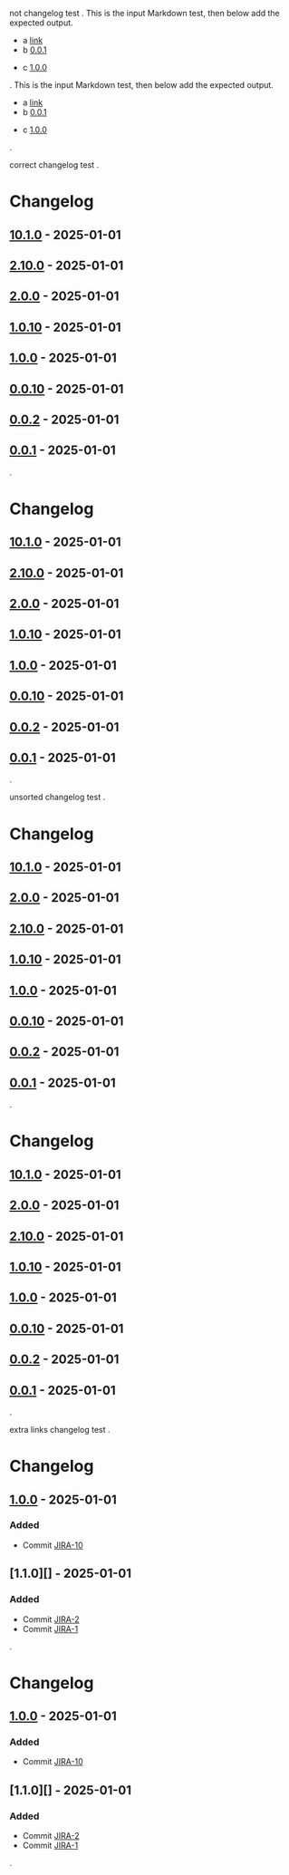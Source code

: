 not changelog test
.
This is the input Markdown test,
then below add the expected output.

- a [link]
- b [0.0.1][]
* c [1.0.0]

[unused reference]: https://example.com
[0.0.1]: https://example.com
[link]: https://example.com
[1.0.0]: https://example.com
.
This is the input Markdown test,
then below add the expected output.

- a [link]
- b [0.0.1][]

* c [1.0.0]

[0.0.1]: https://example.com

[1.0.0]: https://example.com

[link]: https://example.com
.

correct changelog test
.
# Changelog

## [10.1.0] - 2025-01-01

## [2.10.0] - 2025-01-01

## [2.0.0] - 2025-01-01

## [1.0.10] - 2025-01-01

## [1.0.0] - 2025-01-01

## [0.0.10] - 2025-01-01

## [0.0.2] - 2025-01-01

## [0.0.1] - 2025-01-01

[10.1.0]: https://example.com

[2.10.0]: https://example.com

[2.0.0]: https://example.com

[1.0.10]: https://example.com

[1.0.0]: https://example.com

[0.0.10]: https://example.com

[0.0.2]: https://example.com

[0.0.1]: https://example.com
.
# Changelog

## [10.1.0] - 2025-01-01

## [2.10.0] - 2025-01-01

## [2.0.0] - 2025-01-01

## [1.0.10] - 2025-01-01

## [1.0.0] - 2025-01-01

## [0.0.10] - 2025-01-01

## [0.0.2] - 2025-01-01

## [0.0.1] - 2025-01-01

[10.1.0]: https://example.com

[2.10.0]: https://example.com

[2.0.0]: https://example.com

[1.0.10]: https://example.com

[1.0.0]: https://example.com

[0.0.10]: https://example.com

[0.0.2]: https://example.com

[0.0.1]: https://example.com
.

unsorted changelog test
.
# Changelog

## [10.1.0] - 2025-01-01

## [2.0.0] - 2025-01-01

## [2.10.0] - 2025-01-01

## [1.0.10] - 2025-01-01

## [1.0.0] - 2025-01-01

## [0.0.10] - 2025-01-01

## [0.0.2] - 2025-01-01

## [0.0.1] - 2025-01-01

[0.0.1]: https://example.com
[0.0.2]: https://example.com
[0.0.10]: https://example.com
[1.0.0]: https://example.com
[1.0.10]: https://example.com
[2.0.0]: https://example.com
[2.10.0]: https://example.com
[10.1.0]: https://example.com
.
# Changelog

## [10.1.0] - 2025-01-01

## [2.0.0] - 2025-01-01

## [2.10.0] - 2025-01-01

## [1.0.10] - 2025-01-01

## [1.0.0] - 2025-01-01

## [0.0.10] - 2025-01-01

## [0.0.2] - 2025-01-01

## [0.0.1] - 2025-01-01

[10.1.0]: https://example.com

[2.10.0]: https://example.com

[2.0.0]: https://example.com

[1.0.10]: https://example.com

[1.0.0]: https://example.com

[0.0.10]: https://example.com

[0.0.2]: https://example.com

[0.0.1]: https://example.com
.

extra links changelog test
.
# Changelog

## [1.0.0] - 2025-01-01

### Added

- Commit [JIRA-10]

## [1.1.0][] - 2025-01-01

### Added

- Commit [JIRA-2]
- Commit [JIRA-1]

[JIRA-10]: https://example.com "ticket title"
[JIRA-2]: https://example.com "ticket title"
[JIRA-1]: https://example.com "ticket title"

[2.10.0]: https://example.com
[10.1.0]: https://example.com
.
# Changelog

## [1.0.0] - 2025-01-01

### Added

- Commit [JIRA-10]

## [1.1.0][] - 2025-01-01

### Added

- Commit [JIRA-2]
- Commit [JIRA-1]

[10.1.0]: https://example.com

[2.10.0]: https://example.com

[JIRA-1]: https://example.com "ticket title"

[JIRA-10]: https://example.com "ticket title"

[JIRA-2]: https://example.com "ticket title"
.
